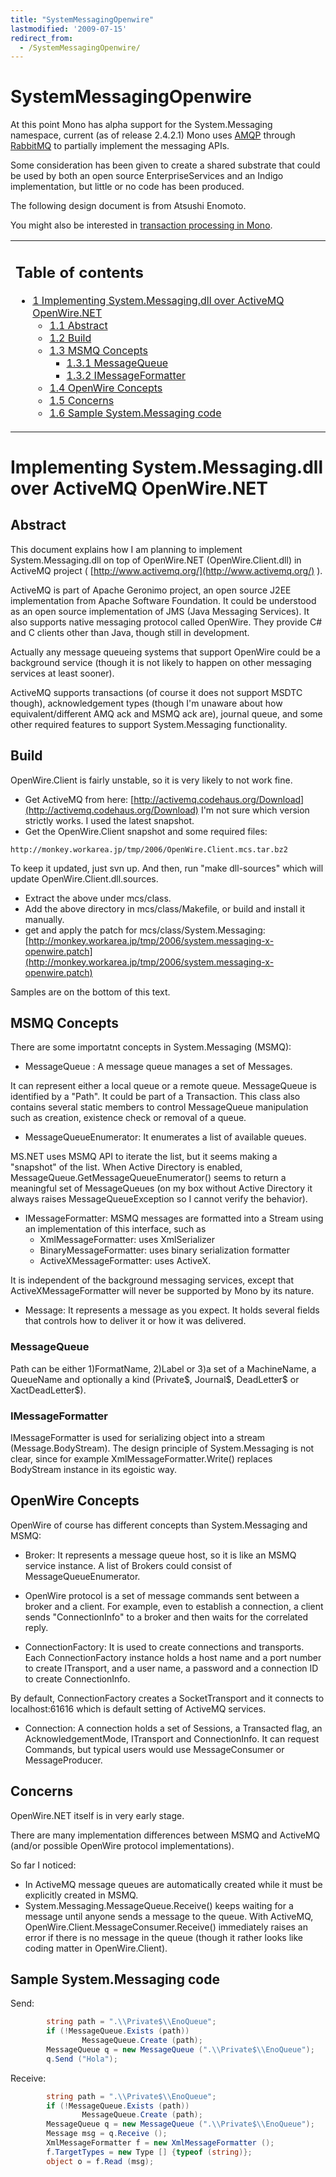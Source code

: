 ```yaml
---
title: "SystemMessagingOpenwire"
lastmodified: '2009-07-15'
redirect_from:
  - /SystemMessagingOpenwire/
---
```


SystemMessagingOpenwire
=======================

 At this point Mono has alpha support for the System.Messaging namespace, current (as of release 2.4.2.1) Mono uses [AMQP](http://www.amqp.org) through [RabbitMQ](http://www.rabbitmq.com) to partially implement the messaging APIs.

Some consideration has been given to create a shared substrate that could be used by both an open source EnterpriseServices and an Indigo implementation, but little or no code has been produced.

The following design document is from Atsushi Enomoto.

You might also be interested in [transaction processing in Mono](/Transactions).

<table>
<col width="100%" />
<tbody>
<tr class="odd">
<td align="left"><h2>Table of contents</h2>
<ul>
<li><a href="#implementing-systemmessagingdll-over-activemq-openwirenet">1 Implementing System.Messaging.dll over ActiveMQ OpenWire.NET</a>
<ul>
<li><a href="#abstract">1.1 Abstract</a></li>
<li><a href="#build">1.2 Build</a></li>
<li><a href="#msmq-concepts">1.3 MSMQ Concepts</a>
<ul>
<li><a href="#messagequeue">1.3.1 MessageQueue</a></li>
<li><a href="#imessageformatter">1.3.2 IMessageFormatter</a></li>
</ul></li>
<li><a href="#openwire-concepts">1.4 OpenWire Concepts</a></li>
<li><a href="#concerns">1.5 Concerns</a></li>
<li><a href="#sample-systemmessaging-code">1.6 Sample System.Messaging code</a></li>
</ul></li>
</ul></td>
</tr>
</tbody>
</table>

Implementing System.Messaging.dll over ActiveMQ OpenWire.NET
============================================================

Abstract
--------

This document explains how I am planning to implement System.Messaging.dll on top of OpenWire.NET (OpenWire.Client.dll) in ActiveMQ project ( [http://www.activemq.org/](http://www.activemq.org/) ).

ActiveMQ is part of Apache Geronimo project, an open source J2EE implementation from Apache Software Foundation. It could be understood as an open source implementation of JMS (Java Messaging Services). It also supports native messaging protocol called OpenWire. They provide C# and C clients other than Java, though still in development.

Actually any message queueing systems that support OpenWire could be a background service (though it is not likely to happen on other messaging services at least sooner).

ActiveMQ supports transactions (of course it does not support MSDTC though), acknowledgement types (though I'm unaware about how equivalent/different AMQ ack and MSMQ ack are), journal queue, and some other required features to support System.Messaging functionality.

Build
-----

OpenWire.Client is fairly unstable, so it is very likely to not work fine.

-   Get ActiveMQ from here: [http://activemq.codehaus.org/Download](http://activemq.codehaus.org/Download) I'm not sure which version strictly works. I used the latest snapshot.
-   Get the OpenWire.Client snapshot and some required files:

<!-- -->

    http://monkey.workarea.jp/tmp/2006/OpenWire.Client.mcs.tar.bz2

To keep it updated, just svn up. And then, run "make dll-sources" which will update OpenWire.Client.dll.sources.

-   Extract the above under mcs/class.
-   Add the above directory in mcs/class/Makefile, or build and install it manually.
-   get and apply the patch for mcs/class/System.Messaging: [http://monkey.workarea.jp/tmp/2006/system.messaging-x-openwire.patch](http://monkey.workarea.jp/tmp/2006/system.messaging-x-openwire.patch)

Samples are on the bottom of this text.

MSMQ Concepts
-------------

There are some importatnt concepts in System.Messaging (MSMQ):

-   MessageQueue : A message queue manages a set of Messages.

It can represent either a local queue or a remote queue. MessageQueue is identified by a "Path". It could be part of a Transaction. This class also contains several static members to control MessageQueue manipulation such as creation, existence check or removal of a queue.

-   MessageQueueEnumerator: It enumerates a list of available queues.

MS.NET uses MSMQ API to iterate the list, but it seems making a "snapshot" of the list. When Active Directory is enabled, MessageQueue.GetMessageQueueEnumerator() seems to return a meaningful set of MessageQueues (on my box without Active Directory it always raises MessageQueueException so I cannot verify the behavior).

-   IMessageFormatter: MSMQ messages are formatted into a Stream using an implementation of this interface, such as
    -   XmlMessageFormatter: uses XmlSerializer
    -   BinaryMessageFormatter: uses binary serialization formatter
    -   ActiveXMessageFormatter: uses ActiveX.

It is independent of the background messaging services, except that ActiveXMessageFormatter will never be supported by Mono by its nature.

-   Message: It represents a message as you expect. It holds several fields that controls how to deliver it or how it was delivered.

### MessageQueue

Path can be either 1)FormatName, 2)Label or 3)a set of a MachineName, a QueueName and optionally a kind (Private\$, Journal\$, DeadLetter\$ or XactDeadLetter\$).

### IMessageFormatter

IMessageFormatter is used for serializing object into a stream (Message.BodyStream). The design principle of System.Messaging is not clear, since for example XmlMessageFormatter.Write() replaces BodyStream instance in its egoistic way.

OpenWire Concepts
-----------------

OpenWire of course has different concepts than System.Messaging and MSMQ:

- Broker: It represents a message queue host, so it is like an MSMQ service instance. A list of Brokers could consist of MessageQueueEnumerator.

- OpenWire protocol is a set of message commands sent between a broker and a client. For example, even to establish a connection, a client sends "ConnectionInfo" to a broker and then waits for the correlated reply.

- ConnectionFactory: It is used to create connections and transports. Each ConnectionFactory instance holds a host name and a port number to create ITransport, and a user name, a password and a connection ID to create ConnectionInfo.

By default, ConnectionFactory creates a SocketTransport and it connects to localhost:61616 which is default setting of ActiveMQ services.

- Connection: A connection holds a set of Sessions, a Transacted flag, an AcknowledgementMode, ITransport and ConnectionInfo. It can request Commands, but typical users would use MessageConsumer or MessageProducer.

Concerns
--------

OpenWire.NET itself is in very early stage.

There are many implementation differences between MSMQ and ActiveMQ (and/or possible OpenWire protocol implementations).

So far I noticed:

-   In ActiveMQ message queues are automatically created while it must be explicitly created in MSMQ.
-   System.Messaging.MessageQueue.Receive() keeps waiting for a message until anyone sends a message to the queue. With ActiveMQ, OpenWire.Client.MessageConsumer.Receive() immediately raises an error if there is no message in the queue (though it rather looks like coding matter in OpenWire.Client).

Sample System.Messaging code
----------------------------

Send:

``` csharp
        string path = ".\\Private$\\EnoQueue";
        if (!MessageQueue.Exists (path))
                MessageQueue.Create (path);
        MessageQueue q = new MessageQueue (".\\Private$\\EnoQueue");
        q.Send ("Hola");
```

Receive:

``` csharp
        string path = ".\\Private$\\EnoQueue";
        if (!MessageQueue.Exists (path))
                MessageQueue.Create (path);
        MessageQueue q = new MessageQueue (".\\Private$\\EnoQueue");
        Message msg = q.Receive ();
        XmlMessageFormatter f = new XmlMessageFormatter ();
        f.TargetTypes = new Type [] {typeof (string)};
        object o = f.Read (msg);
```

